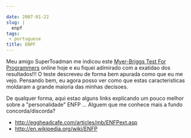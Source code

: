 ```yaml
---

date: 2007-01-22
slug: |
  enpf
tags:
 - portuguese
title: ENPF
---
```


Meu amigo SuperToadman me indicou este [Myer-Briggs Test For
Programmers](http://eggheadcafe.com/articles/mb/default.asp) online hoje
e eu fiquei adimirado com a exatidao dos resultados!!! O teste descreveu
de forma bem apurada como que eu me vejo. Pensando bem, eu agora posso
ver como que estas caracteristicas moldaram a grande maioria das minhas
decisoes.

De qualquer forma, aqui estao alguns links explicando um pouco melhor
sobre a "personalidade" ENFP ... Alguem que me conhece mais a fundo
concorda/discorda?

-   <http://eggheadcafe.com/articles/mb/ENFPext.asp>
-   <http://en.wikipedia.org/wiki/ENFP>
